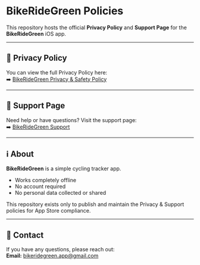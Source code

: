 # BikeRideGreen Policies

This repository hosts the official **Privacy Policy** and **Support Page** for the **BikeRideGreen** iOS app.

---

## 📄 Privacy Policy
You can view the full Privacy Policy here:  
➡️ [BikeRideGreen Privacy & Safety Policy](https://bikeridegreen.github.io/bikeridegreen-privacy/BikeRideGreen_PrivacySafety.html)

---

## 💬 Support Page
Need help or have questions? Visit the support page:  
➡️ [BikeRideGreen Support](https://bikeridegreen.github.io/bikeridegreen-privacy/Support.html)

---

## ℹ️ About
**BikeRideGreen** is a simple cycling tracker app.  
- Works completely offline  
- No account required  
- No personal data collected or shared  

This repository exists only to publish and maintain the Privacy & Support policies for App Store compliance.

---

## 📧 Contact
If you have any questions, please reach out:  
**Email:** [bikeridegreen.app@gmail.com](mailto:bikeridegreen.app@gmail.com)
